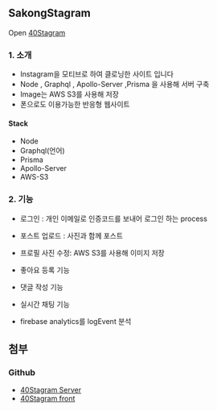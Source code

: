 ## SakongStagram

Open [40Stagram](https://kokomasakong.com)

### 1. 소개

* Instagram을 모티브로 하여 클로닝한 사이트 입니다
* Node , Graphql , Apollo-Server ,Prisma 을 사용해 서버 구축
* Image는 AWS S3를 사용해 저장
* 폰으로도 이용가능한 반응형 웹사이트

#### Stack

* Node
* Graphql(언어)
* Prisma
* Apollo-Server
* AWS-S3

### 2. 기능

* 로그인 : 개인 이메일로 인증코드를 보내어 로그인 하는 process

* 포스트 업로드 : 사진과 함께 포스트 

* 프로필 사진 수정: AWS S3를 사용해 이미지 저장

* 좋아요 등록 기능

* 댓글 작성 기능

* 실시간 채팅 기능

* firebase analytics를 logEvent 분석



## 첨부

### Github

* [40Stagram Server](https://github.com/sgjh4040/sakongstargram)
* [40Stagram front](https://github.com/sgjh4040/sakongstagram-frontend)